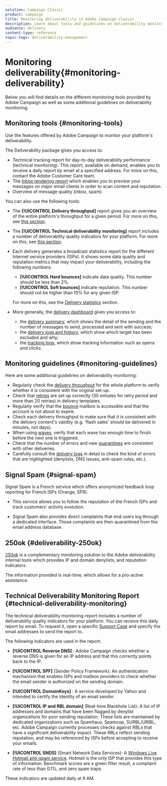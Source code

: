 ```yaml
---
solution: Campaign Classic
product: campaign
title: Monitoring deliverability in Adobe Campaign Classic
description: Learn about tools and guidelines on deliverability monitoring in Adobe Campaign Classic.
audience: delivery
content-type: reference
topic-tags: deliverability-management
---
```


# Monitoring deliverability{#monitoring-deliverability}

Below you will find details on the different monitoring tools provided by Adobe Campaign as well as some additional guidelines on deliverability monitoring.

## Monitoring tools {#monitoring-tools}

Use the features offered by Adobe Campaign to monitor your platform's deliverability.

The Deliverability package gives you access to:

* Technical tracking report for day-to-day deliverability performance (technical monitoring). This report, available on demand, enables you to receive a daily report by email at a specified address. For more on this, contact the Adobe Customer Care team.
* The [Inbox rendering report](../../delivery/using/inbox-rendering.md) which enables you to preview your messages on major email clients in order to scan content and reputation.
* Overview of message quality (inbox, spam).

You can also use the following tools:

* The **[!UICONTROL Delivery throughput]** report gives you an overview of the entire platform's throughput for a given period. For more on this, see [this section](../../reporting/using/global-reports.md#delivery-throughput).
* The **[!UICONTROL Technical deliverability monitoring]** report includes a number of deliverability quality indicators for your platform. For more on this, see [this section](#technical-deliverability-monitoring).
* Each delivery generates a broadcast statistics report for the different Internet service providers (ISPs). It shows some data quality and reputation metrics that may impact your deliverability, including the following numbers:
    * **[!UICONTROL Hard bounces]** indicate data quality. This number should be less than 2%.
    * **[!UICONTROL Soft bounces]** indicate reputation. This number should not be higher than 10% for any given ISP.
    
    For more on this, see the [Delivery statistics](../../reporting/using/global-reports.md#delivery-statistics) section.
* More generally, the [delivery dashboard](../../delivery/using/about-delivery-monitoring.md) gives you access to:
    * the [delivery summary](../../delivery/using/delivery-dashboard.md#delivery-summary), which shows the detail of the sending and the number of messages to send, processed and sent with success;
    * the [delivery logs and history](../../delivery/using/delivery-dashboard.md#delivery-logs-and-history), which show which target has been excluded and why;
    * the [tracking logs](../../delivery/using/delivery-dashboard.md#tracking-logs), which show tracking information such as opens and clicks.

## Monitoring guidelines {#monitoring-guidelines}

Here are some additional guidelines on deliverability monitoring:

* Regularly check the [delivery throughput](../../reporting/using/global-reports.md#delivery-throughput) for the whole platform to verify whether it is consistent with the original set-up.
* Check that [retries](../../delivery/using/understanding-delivery-failures.md#retries-after-a-delivery-temporary-failure) are set up correctly (30 minutes for retry period and more than 20 retries) in delivery templates.
* Regularly verify that the [bounce](../../delivery/using/understanding-delivery-failures.md#bounce-mail-management) mailbox is accessible and that the account is not about to expire.
* Check each delivery throughput to make sure that it is consistent with the delivery content's validity (e.g. 'flash sales' should be delivered in minutes, not days).
* When using [waves](../../delivery/using/steps-sending-the-delivery.md#sending-using-multiple-waves), verify that each wave has enough time to finish before the next one is triggered.
* Check that the number of errors and new [quarantines](../../delivery/using/understanding-quarantine-management.md) are consistent with other deliveries.
* Carefully consult the [delivery logs](../../delivery/using/delivery-dashboard.md#delivery-logs-and-history) in detail to check the kind of errors that are highlighted (denylists, DNS issues, anti-spam rules, etc.).

## Signal Spam {#signal-spam}

Signal Spam is a French service which offers anonymized feedback loop reporting for French ISPs (Orange, SFR).

* This service allows you to follow the reputation of the French ISPs and track customers' activity evolution.

* Signal Spam also provides direct complaints that end users log through a dedicated interface. Those complaints are then quarantined from the email address database.

## 250ok {#deliverability-250ok}

[250ok](https://250ok.com/) is a complementary monitoring solution to the Adobe deliverability internal tools which provides IP and domain denylists, and reputation indicators.

The information provided is real-time, which allows for a pro-active assistance.

## Technical Deliverability Monitoring Report {#technical-deliverability-monitoring}

The technical deliverability monitoring report includes a number of deliverability quality indicators for your platform. You can receive this daily report by email. To request it, open a specific [Support Case](https://helpx.adobe.com/enterprise/admin-guide.html/enterprise/using/support-for-experience-cloud.ug.html) and specify the email addresses to send the report to.

The following indicators are used in the report:

* **[!UICONTROL Reverse DNS]** : Adobe Campaign checks whether a reverse DNS is given for an IP address and that this correctly points back to the IP.

* **[!UICONTROL SPF]** (Sender Policy Framework): An authentication mechanism that enables ISPs and mailbox providers to check whether the email sender is authorized on the sending domain.
    
* **[!UICONTROL DomainKeys]** : A service developed by Yahoo and intended to certify the identity of an email sender.

* **[!UICONTROL IP and RBL domain]** (Real-time Blackhole List): A list of IP addresses and domains that have been flagged by denylist organizations for poor sending reputation. These lists are maintained by dedicated organizations such as Spamhaus, Spamcop, SURBL/URIBL, etc. Adobe Campaign currently processes checks against RBLs that have a significant deliverability impact. These RBLs reflect sending reputation, and may be referenced by ISPs before accepting to receive your emails.

* **[!UICONTROL SNDS]** (Smart Network Data Services): A [Windows Live Hotmail anti-spam service](https://sendersupport.olc.protection.outlook.com/snds/FAQ.aspx). Hotmail is the only ISP that provides this type of information. Benchmark scores are a green filter result, a complaint rate of less than 0.1%, and zero spam traps.

These indicators are updated daily at 9 AM.


<!--### Delivery Reports - Broadcast Statistics {#broadcast-statistics}

Each delivery will generate a broadcast statistics report when you open a delivery in the “Deliveries List”, which includes some reputation metrics that may impact your deliverability.-->
